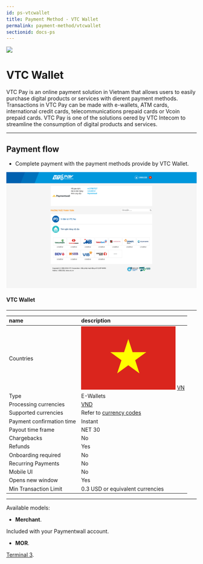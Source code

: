 ```yaml
---
id: ps-vtcwallet
title: Payment Method - VTC Wallet
permalink: payment-method/vtcwallet
sectionid: docs-ps
---
```


<div class="docs-ps-header">
    <div class="docs-ps-logo">
        <img src="https://api.paymentwall.com/images/ps_logos/pm_vtc.png">
    </div>
    <h1>VTC Wallet</h1>
</div>

<div class="docs-ps-body" markdown="1">

<div class="docs-ps-instructions" markdown="1">

VTC Pay is an online payment solution in Vietnam that allows users to easily purchase digital products or services with dierent payment methods. Transactions in VTC Pay can be made with e-wallets, ATM cards, international credit cards, telecommunications prepaid cards or Vcoin prepaid cards. VTC Pay is one of the solutions oered by VTC Intecom to streamline the consumption of digital products and services.

*** 

## Payment flow

* Complete payment with the payment methods provide by VTC Wallet.

<div class="docs-img">
    <img src="/textures/pic/payment-system/e-wallet/vtcwallet/vtcwallet_checkout.png">
</div>

</div>

<div class="docs-ps-attributes" markdown="1">
<div class="docs-ps-attributes-body" markdown="1">

#### VTC Wallet

***

|name|description|
|:--|:--|
|Countries| <img class="flags" src="/textures/pic/flags/asia/vietnam.png"> [VN](hhttps://en.wikipedia.org/wiki/Vietname)|
|Type|E-Wallets|
|Processing currencies|[VND](https://en.wikipedia.org/wiki/Vietnamese_đồng)|
|Supported currencies| Refer to [currency codes](/reference/currencies)|
|Payment confirmation time|Instant|
|Payout time frame| NET 30|
|Chargebacks|No|
|Refunds|Yes|
|Onboarding required| No|
|Recurring Payments|No|
|Mobile UI|No|
|Opens new window|Yes|
|Min Transaction Limit|0.3 USD or equivalent currencies|

***

Available models:

* **Merchant**.

Included with your Paymentwall account.

* **MOR**.

[Terminal 3](https://www.terminal3.com/).

</div>
</div>

</div>